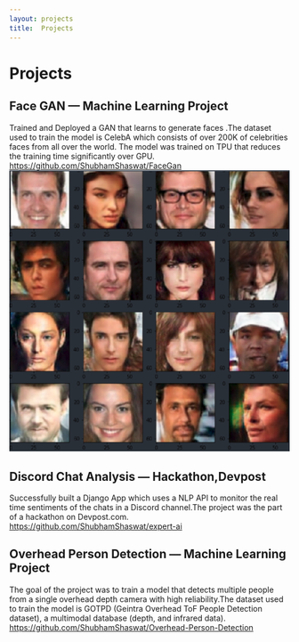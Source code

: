 ```yaml
---
layout: projects
title:  Projects
---
```


# Projects




## Face GAN — Machine Learning Project
Trained and Deployed a GAN that learns to generate faces .The dataset used to train the model is CelebA which consists of over 200K of celebrities faces from all over the world. The model was trained on TPU that reduces the training time significantly over GPU.
https://github.com/ShubhamShaswat/FaceGan
![Generated Faces](assets/images/fakefaces.png)



## Discord Chat Analysis — Hackathon,Devpost
Successfully built a Django App which uses a NLP API to monitor the real time sentiments of the chats in a Discord channel.The project was the part of a hackathon on Devpost.com.
https://github.com/ShubhamShaswat/expert-ai

## Overhead Person Detection — Machine Learning Project
The goal of the project was to train a model that detects multiple people from a single overhead depth camera with high reliability.The dataset used to train the model is GOTPD (Geintra Overhead ToF People Detection dataset), a multimodal database (depth, and infrared data).
https://github.com/ShubhamShaswat/Overhead-Person-Detection
